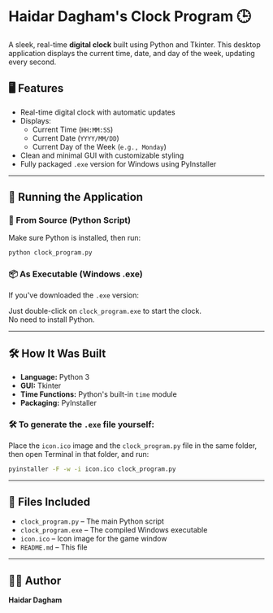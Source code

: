 # Haidar Dagham's Clock Program 🕒

A sleek, real-time **digital clock** built using Python and Tkinter. This desktop application displays the current time, date, and day of the week, updating every second.

## 🖥 Features

- Real-time digital clock with automatic updates  
- Displays:
  - Current Time (`HH:MM:SS`)
  - Current Date (`YYYY/MM/DD`)
  - Current Day of the Week (`e.g., Monday`)
- Clean and minimal GUI with customizable styling  
- Fully packaged `.exe` version for Windows using PyInstaller

---

## 🚀 Running the Application

### 🔧 From Source (Python Script)

Make sure Python is installed, then run:

```bash
python clock_program.py
```

### 📦 As Executable (Windows .exe)

If you've downloaded the `.exe` version:

Just double-click on `clock_program.exe` to start the clock.  
No need to install Python.

---

## 🛠 How It Was Built

- **Language:** Python 3  
- **GUI:** Tkinter  
- **Time Functions:** Python's built-in `time` module  
- **Packaging:** PyInstaller

### 🛠 To generate the `.exe` file yourself:

Place the `icon.ico` image and the `clock_program.py` file in the same folder,
then open Terminal in that folder, and run:

```bash
pyinstaller -F -w -i icon.ico clock_program.py
```

---

## 📁 Files Included

- `clock_program.py` – The main Python script  
- `clock_program.exe` – The compiled Windows executable  
- `icon.ico` – Icon image for the game window  
- `README.md` – This file

---

## 👨‍💻 Author

**Haidar Dagham**
